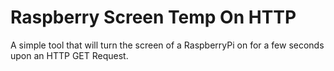 # Raspberry Screen Temp On HTTP

A simple tool that will turn the screen of a RaspberryPi on for a few seconds upon an HTTP GET Request.